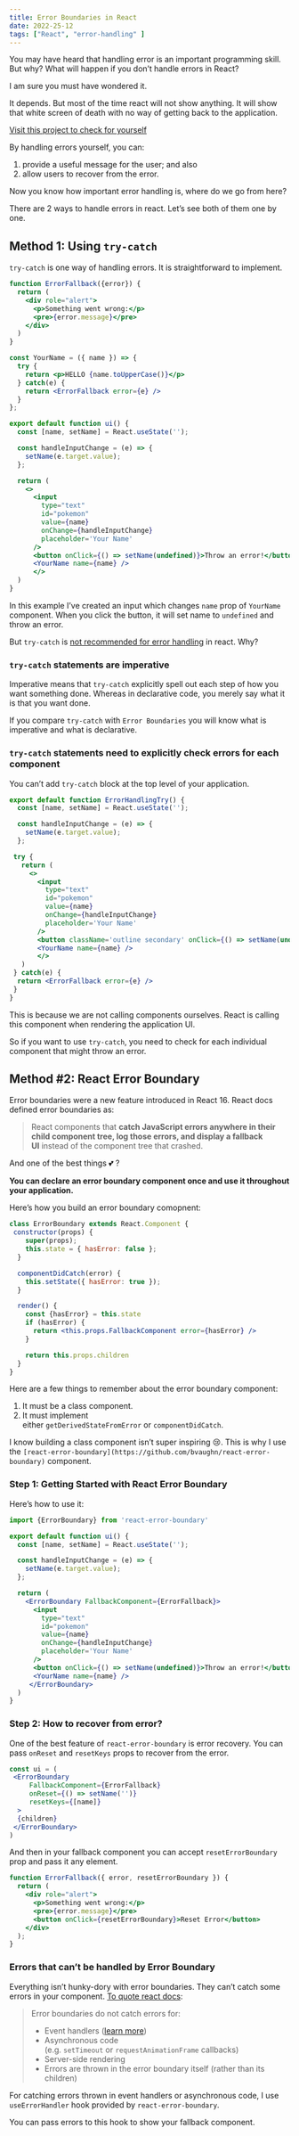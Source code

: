 ```yaml
---
title: Error Boundaries in React
date: 2022-25-12
tags: ["React", "error-handling" ]
---
```


You may have heard that handling error is an important programming skill. But why? What will happen if you don’t handle errors in React?

I am sure you must have wondered it.

It depends. But most of the time react will not show anything. It will show that white screen of death with no way of getting back to the application.

[Visit this project to check for yourself](https://romantic-engelbart-e13910.netlify.app/)

By handling errors yourself, you can:

1. provide a useful message for the user; and also
2. allow users to recover from the error.

Now you know how important error handling is, where do we go from here?

There are 2 ways to handle errors in react. Let’s see both of them one by one.

## Method 1: Using `try-catch`

`try-catch` is one way of handling errors. It is straightforward to implement.

```jsx
function ErrorFallback({error}) {
  return (
    <div role="alert">
      <p>Something went wrong:</p>
      <pre>{error.message}</pre>
    </div>
  )
}

const YourName = ({ name }) => {
  try {
    return <p>HELLO {name.toUpperCase()}</p>
  } catch(e) {
    return <ErrorFallback error={e} />
  }
};

export default function ui() {
  const [name, setName] = React.useState('');

  const handleInputChange = (e) => {
    setName(e.target.value);
  };

  return (
    <>
      <input
        type="text"
        id="pokemon"
        value={name}
        onChange={handleInputChange}
        placeholder='Your Name'
      />
      <button onClick={() => setName(undefined)}>Throw an error!</button>
      <YourName name={name} />
      </>
  )
}
```

In this example I’ve created an input which changes `name` prop of `YourName` component. When you click the button, it will set name to `undefined` and throw an error.

But `try-catch` is [not recommended for error handling](https://reactjs.org/blog/2017/07/26/error-handling-in-react-16.html) in react. Why?

### `try-catch` statements are imperative

Imperative means that `try-catch` explicitly spell out each step of how you want something done. Whereas in declarative code, you merely say what it is that you want done.

If you compare `try-catch` with `Error Boundaries` you will know what is imperative and what is declarative.

### `try-catch` statements need to explicitly check errors for each component

You can’t add `try-catch` block at the top level of your application.

```jsx
export default function ErrorHandlingTry() {
  const [name, setName] = React.useState('');

  const handleInputChange = (e) => {
    setName(e.target.value);
  };

 try {
   return (
     <>
       <input
         type="text"
         id="pokemon"
         value={name}
         onChange={handleInputChange}
         placeholder='Your Name'
       />
       <button className='outline secondary' onClick={() => setName(undefined)}>Click me to throw an error!</button>
       <YourName name={name} />
       </>
   )
 } catch(e) {
  return <ErrorFallback error={e} />
 }
}
```

This is because we are not calling components ourselves. React is calling this component when rendering the application UI.

So if you want to use `try-catch`, you need to check for each individual component that might throw an error.

## Method #2: React Error Boundary

Error boundaries were a new feature introduced in React 16. React docs defined error boundaries as:

> React components that **catch JavaScript errors anywhere in their child component tree, log those errors, and display a fallback UI** instead of the component tree that crashed.
>

And one of the best things 💕 ?

**You can declare an error boundary component once and use it throughout your application.**

Here’s how you build an error boundary comopnent:

```jsx
class ErrorBoundary extends React.Component {
 constructor(props) {
    super(props);
    this.state = { hasError: false };
  }

  componentDidCatch(error) {
    this.setState({ hasError: true });
  }

  render() {
    const {hasError} = this.state
    if (hasError) {
      return <this.props.FallbackComponent error={hasError} />
    }

    return this.props.children
  }
}
```

Here are a few things to remember about the error boundary component:

1. It must be a class component.
2. It must implement either `getDerivedStateFromError` or `componentDidCatch`.

I know building a class component isn’t super inspiring 😢. This is why I use the `[react-error-boundary](https://github.com/bvaughn/react-error-boundary)` component.

### Step 1: Getting Started with React Error Boundary

Here’s how to use it:

```jsx
import {ErrorBoundary} from 'react-error-boundary'

export default function ui() {
  const [name, setName] = React.useState('');

  const handleInputChange = (e) => {
    setName(e.target.value);
  };

  return (
    <ErrorBoundary FallbackComponent={ErrorFallback}>
      <input
        type="text"
        id="pokemon"
        value={name}
        onChange={handleInputChange}
        placeholder='Your Name'
      />
      <button onClick={() => setName(undefined)}>Throw an error!</button>
      <YourName name={name} />
     </ErrorBoundary>
  )
}
```

### Step 2: How to recover from error?

One of the best feature of `react-error-boundary` is error recovery. You can pass `onReset` and `resetKeys` props to recover from the error.

```jsx
const ui = (
 <ErrorBoundary
     FallbackComponent={ErrorFallback}
     onReset={() => setName('')}
     resetKeys={[name]}
  >
  {children}
 </ErrorBoundary>
)
```

And then in your fallback component you can accept `resetErrorBoundary` prop and pass it any element.

```jsx
function ErrorFallback({ error, resetErrorBoundary }) {
  return (
    <div role="alert">
      <p>Something went wrong:</p>
      <pre>{error.message}</pre>
      <button onClick={resetErrorBoundary}>Reset Error</button>
    </div>
  );
}
```

### Errors that can’t be handled by Error Boundary

Everything isn’t hunky-dory with error boundaries. They can’t catch some errors in your component. [To quote react docs](https://reactjs.org/docs/error-boundaries.html):

> Error boundaries do not catch errors for:
>
> - Event handlers ([learn more](https://reactjs.org/docs/error-boundaries.html#how-about-event-handlers))
> - Asynchronous code (e.g. `setTimeout` or `requestAnimationFrame` callbacks)
> - Server-side rendering
> - Errors are thrown in the error boundary itself (rather than its children)

For catching errors thrown in event handlers or asynchronous code, I use `useErrorHandler` hook provided by `react-error-boundary`.

You can pass errors to this hook to show your fallback component.
